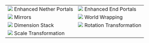 |||
|-|-|
|![](https://i.loli.net/2021/05/12/UlJ3zdESNyZWmxG.png) Enhanced Nether Portals|![](https://i.loli.net/2021/05/12/3dm2WPgVNItBl4c.png) Enhanced End Portals|
|![](https://i.loli.net/2021/05/12/fHrWgLM1wEpv2dQ.png) Mirrors|![](https://i.loli.net/2021/05/12/UowmI71x6ANXyYg.png) World Wrapping|
|![](https://i.loli.net/2021/05/12/59hx6vYgPqtVUuM.png) Dimension Stack|![](https://i.loli.net/2021/05/12/7PALM6Dg14jK2bp.png) Rotation Transformation|
|![](https://i.loli.net/2021/05/12/EHldX9er2OqGULj.png) Scale Transformation||











